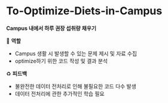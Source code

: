 # To-Optimize-Diets-in-Campus

**Campus 내에서 하루 권장 섭취량 채우기**

🧑 **역할**

- Campus 생활 시 발생할 수 있는 문제 제시 및 자료 수집
- optimize하기 위한 코드 작성 및 결과 분석

♻️ **피드백**

- 불완전한 데이터 전처리로 인해 불필요한 코드 다수 발생
- 데이터 전처리에 관한 추가적인 학습 필요
